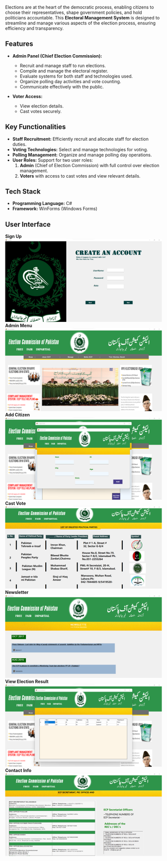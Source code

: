Elections are at the heart of the democratic process, enabling citizens to choose their representatives, shape government policies, and hold politicians accountable. This **Electoral Management System** is designed to streamline and manage various aspects of the election process, ensuring efficiency and transparency.

## Features

- **Admin Panel (Chief Election Commission):**
  - Recruit and manage staff to run elections.
  - Compile and manage the electoral register.
  - Evaluate systems for both staff and technologies used.
  - Organize polling day activities and vote counting.
  - Communicate effectively with the public.

- **Voter Access:**
  - View election details.
  - Cast votes securely.
  
## Key Functionalities

- **Staff Recruitment:** Efficiently recruit and allocate staff for election duties.
- **Voting Technologies:** Select and manage technologies for voting.
- **Polling Management:** Organize and manage polling day operations.
- **User Roles:** Support for two user roles:
  1. **Admin** (Chief of Election Commission) with full control over election management.
  2. **Voters** with access to cast votes and view relevant details.

## Tech Stack

- **Programming Language:** C#
- **Framework:** WinForms (Windows Forms)

## User Interface
**Sign Up**
![Sign_Up](https://raw.githubusercontent.com/aleenaabid196/electoral-management-system/refs/heads/main/UI_Screenshots/SignUpForm.png)
**Admin Menu**
![Admin_Menu](https://raw.githubusercontent.com/aleenaabid196/electoral-management-system/refs/heads/main/UI_Screenshots/AdminMenuForm.png)
**Add Citizen**
![Add_Citizen](https://raw.githubusercontent.com/aleenaabid196/electoral-management-system/refs/heads/main/UI_Screenshots/AddCitizenPage.png)
**Cast Vote**
![Cast_Vote](https://raw.githubusercontent.com/aleenaabid196/electoral-management-system/refs/heads/main/UI_Screenshots/CastVote.png)
**Newsletter**
![News_Letter](https://raw.githubusercontent.com/aleenaabid196/electoral-management-system/refs/heads/main/UI_Screenshots/Newsletter.png)
**View Election Result**
![View_Election_Result](https://raw.githubusercontent.com/aleenaabid196/electoral-management-system/refs/heads/main/UI_Screenshots/ViewElectionResult.png)
**Contact Info**
![Contact_Info](https://raw.githubusercontent.com/aleenaabid196/electoral-management-system/refs/heads/main/UI_Screenshots/ContactInfo.png)
